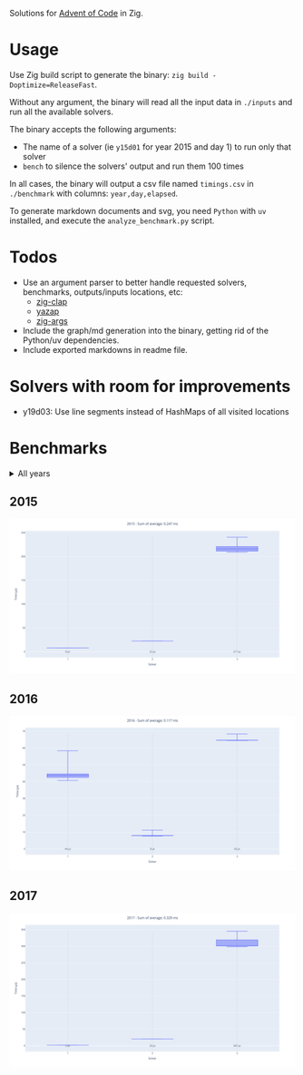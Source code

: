 Solutions for [Advent of Code](https://adventofcode.com) in Zig.

# Usage
Use Zig build script to generate the binary: `zig build -Doptimize=ReleaseFast`.

Without any argument, the binary will read all the input data in `./inputs` and run all the available solvers.

The binary accepts the following arguments:
- The name of a solver (ie `y15d01` for year 2015 and day 1) to run only that solver
- `bench` to silence the solvers' output and run them 100 times

In all cases, the binary will output a csv file named `timings.csv` in `./benchmark` with columns: `year,day,elapsed`.

To generate markdown documents and svg, you need `Python` with `uv` installed, and execute the `analyze_benchmark.py` script.

# Todos
- Use an argument parser to better handle requested solvers, benchmarks, outputs/inputs locations, etc:
  - [zig-clap](https://github.com/Hejsil/zig-clap)
  - [yazap](https://github.com/prajwalch/yazap)
  - [zig-args](https://github.com/ikskuh/zig-args)
- Include the graph/md generation into the binary, getting rid of the Python/uv dependencies.
- Include exported markdowns in readme file.

# Solvers with room for improvements
- y19d03: Use line segments instead of HashMaps of all visited locations

# Benchmarks
<details>
<summary>All years</summary> 
![All years benchmark graph](https://github.com/Ad4u/aoc/blob/master/benchmark/total.svg)
</details>

## 2015
![2015 benchmark graph](https://github.com/Ad4u/aoc/blob/master/benchmark/2015.svg)

## 2016
![2016 benchmark graph](https://github.com/Ad4u/aoc/blob/master/benchmark/2016.svg)

## 2017
![2017 benchmark graph](https://github.com/Ad4u/aoc/blob/master/benchmark/2017.svg)
